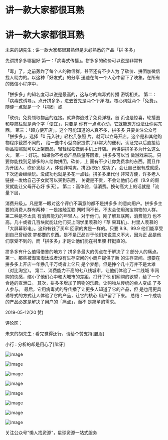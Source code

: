 # 讲一款大家都很耳熟

# 讲一款大家都很耳熟

未来的胡先生 : 讲一款大家都很耳熟但是未必熟悉的产品「拼 多多」

先讲拼多多哪里好 第一：「病毒式传播」。拼多多的砍价可以说是非常有

「毒」了，之前轰炸了每个人的微信群，甚至还有不少人为 了砍价、拼团加微信找人助力的。以这种「好友式」的分享 迅速在每一个人心中留下了映象。在所有的微信小程序中，

「拼多多」的知名度可以说是最高的，这与它的病毒式传播 密切相关。 第二：「病毒式诱导」。点开拼多多，进去首先是两个个弹 框，核心词就两个「免费」。随便一点就是一个「拼团」或

「砍价」免费领取物品的连接。就算你逃过了免费弹框，首 页也是惊喜，轮播图和导航栏就是两个字「便宜」，只要是 你有一点点心动，它就能想方设法让你买东西。 第三：「超方便开店」。这个可能知道的人真不多，拼多多 只要关注公众号「拼多多」，选择「0 元入驻」轻松几张照 片，就可以立马开店。这个是和其他购物程序截然不同的， 给一些中小型商家提供了非常大的便利，认证完以后直接给 物品拍照就可以上架商品，轻轻松松做到手机上开店。 再讲讲拼多多为什么这么火。 第一：好玩。如果你不考虑产品质量等因素，拼多多可以当 做游戏来玩。只要你能找到足够多的人给你拼团，砍价，上 面有不少让你免费拿的东西。而且作为开团人、砍价发起 人，体验非常爽。拼团/砍价 成功了，会让自己很有成就感， 下次还会继续玩。没成功也就是多花一点钱。拼多多里代付 非常方便，许多老人链接一发给自己子女就可以买到东西， 关键是不贵，不会让他们心疼（9.9 的假货就能让父母开心好 多天）。 第二：高体验，低消费。换句高大上的话就是「流量下层，

消费升级」。凡是第一眼对这个评价不满意的都不是拼多多 的意向用户。拼多多主要的消费人群有两种：一是接触互联 网时间不长，不太会使用淘宝购物的人群。第二种是不太具 有消费能力的年轻人。对于他们，刚了解互联网，消费能力 也不高。几十或者几百块就能让他们买上同学里羡慕的「苹 果耳机」、村里人羡慕的「大屏幕彩电」。这和有钱了买车 回家的爽是一样的。只要 9.9、99.9 他们能享受到自己曾经做 梦都要的东西。是不是正品对于他们来说意义不大，因为正 品是他们享受不到的，而「拼多多」才是让他们能在村里腰 杆挺直的。

拼多多有什么值得借鉴的地方？ 拼多多最大的优点在于解决了 2 部分人的痛点。 第一、那些被淘宝淘汰或者没有生存空间的小商户提供了新 的生存空间。想要在拼多多上开店一年挣几千万或者上亿只 是个梦想。但是挣个几十万并不是太难（对比淘宝）。 第二、消费能力不高的七八线城市，让他们体验了一二线城 市网购的快感，缩小了他们心中和大城市的差距，打开了他 们网购的欲望，给了一个合适的宣泄口。 其次，拼多多增加了购物的乐趣，让购物从传统的单人变成 了多人参与。 最后，它用病毒式的导传播了让更多人知道了它的产品，但 是也用更具诱导式的方式让人体验了它的产品，让它的核心 用户留了下来。 总结：一个成功的产品必定是解决了用户的「痛点」，而不 是简单的需求。

2019-05-12(20 赞)

评论区：

未来的胡先生 : 看完觉得还行，请给个赞支持[皱眉]

小行 : 分析的却是用心了[呲牙]

![image](img/Image_120.png)

![image](img/Image_121.png)

![image](img/Image_122.png)

![image](img/Image_123.png)

![image](img/Image_124.png)

![image](img/Image_125.png)

![image](img/Image_126.png)

![image](img/Image_127.png)

关注公众号"懒人找资源"，星球资源一站式服务